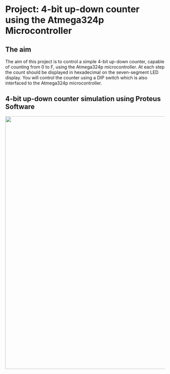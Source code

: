 # Project: 4-bit up-down counter using the Atmega324p Microcontroller

## The aim
The aim of this project is to control a simple 4-bit up-down counter, capable of counting from 0 to F, using the Atmega324p microcontroller. At each step the count should be displayed in hexadecimal on the seven-segment LED display. You will control the counter using a DIP switch which is also interfaced to the Atmega324p microcontroller.

## 4-bit up-down counter simulation using Proteus Software
<img src="https://github.com/user-attachments/assets/f3a39f84-aa49-4a21-a931-cb624e6efe21" width="800">
